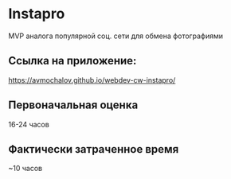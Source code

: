 # Instapro

MVP аналога популярной соц. сети для обмена фотографиями

## Ссылка на приложение:

https://avmochalov.github.io/webdev-cw-instapro/

## Первоначальная оценка

16-24 часов

## Фактически затраченное время

~10 часов
